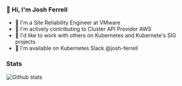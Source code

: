 ### 👋 Hi, I'm Josh Ferrell
- 🐢 I'm a Site Reliability Engineer at VMware
- 📘 I'm actively contributing to Cluster API Provider AWS
- 🔌 I'd like to work with others on Kubernetes and Kubernete's SIG projects
- 📢 I'm available on Kubernetes Slack @josh-ferrell

### Stats
![Github stats](https://github-readme-stats.vercel.app/api?username=josh-ferrell&count_private=true&show_icons=true&theme=github_dark)